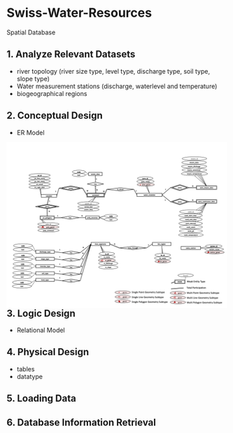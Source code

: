 # Swiss-Water-Resources
Spatial Database 

## 1. Analyze Relevant Datasets
- river topology (river size type, level type, discharge type, soil type, slope type)
- Water measurement stations (discharge, waterlevel and temperature) 
- biogeographical regions

## 2. Conceptual Design
- ER Model 
<img src="ER-Model.png" alt="Markdown Monster icon" style="float: left; margin-right: 10px;" />

## 3. Logic Design
- Relational Model

## 4. Physical Design
- tables
- datatype

## 5. Loading Data

## 6. Database Information Retrieval
